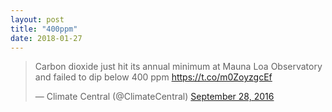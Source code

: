 ```yaml
---
layout: post
title: "400ppm"
date: 2018-01-27
---
```


<blockquote class="twitter-tweet" data-lang="en"><p lang="en" dir="ltr">Carbon dioxide just hit its annual minimum at Mauna Loa Observatory and failed to dip below 400 ppm <a href="https://t.co/m0ZoyzgcEf">https://t.co/m0ZoyzgcEf</a></p>&mdash; Climate Central (@ClimateCentral) <a href="https://twitter.com/ClimateCentral/status/781003518211723264">September 28, 2016</a></blockquote>
<script async src="//platform.twitter.com/widgets.js" charset="utf-8"></script>
